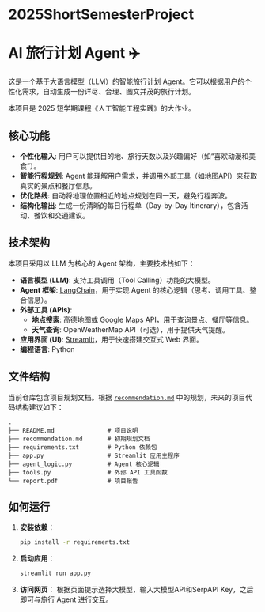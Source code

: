 # 2025ShortSemesterProject
# AI 旅行计划 Agent ✈️

这是一个基于大语言模型（LLM）的智能旅行计划 Agent。它可以根据用户的个性化需求，自动生成一份详尽、合理、图文并茂的旅行计划。

本项目是 2025 短学期课程《人工智能工程实践》的大作业。

## 核心功能

- **个性化输入**: 用户可以提供目的地、旅行天数以及兴趣偏好（如“喜欢动漫和美食”）。
- **智能行程规划**: Agent 能理解用户需求，并调用外部工具（如地图API）来获取真实的景点和餐厅信息。
- **优化路线**: 自动将地理位置相近的地点规划在同一天，避免行程奔波。
- **结构化输出**: 生成一份清晰的每日行程单（Day-by-Day Itinerary），包含活动、餐饮和交通建议。

## 技术架构

本项目采用以 LLM 为核心的 Agent 架构，主要技术栈如下：

- **语言模型 (LLM)**: 支持工具调用（Tool Calling）功能的大模型。
- **Agent 框架**: [LangChain](https://www.langchain.com/)，用于实现 Agent 的核心逻辑（思考、调用工具、整合信息）。
- **外部工具 (APIs)**:
  - **地点搜索**: 高德地图或 Google Maps API，用于查询景点、餐厅等信息。
  - **天气查询**: OpenWeatherMap API（可选），用于提供天气提醒。
- **应用界面 (UI)**: [Streamlit](https://streamlit.io/)，用于快速搭建交互式 Web 界面。
- **编程语言**: Python

## 文件结构

当前仓库包含项目规划文档。根据 [`recommendation.md`](recommendation.md) 中的规划，未来的项目代码结构建议如下：

```
.
├── README.md               # 项目说明
├── recommendation.md       # 初期规划文档
├── requirements.txt        # Python 依赖包
├── app.py                  # Streamlit 应用主程序
├── agent_logic.py          # Agent 核心逻辑
├── tools.py                # 外部 API 工具函数
└── report.pdf              # 项目报告
```

## 如何运行

1.  **安装依赖**：
    ```bash
    pip install -r requirements.txt
    ```

2.  **启动应用**：
    ```bash
    streamlit run app.py
    ```

3.  **访问网页**：
根据页面提示选择大模型，输入大模型API和SerpAPI Key，之后即可与旅行 Agent 进行交互。

